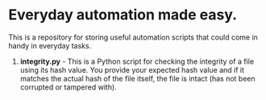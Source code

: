 # Everyday automation made easy.

This is a repository for storing useful automation scripts that could come in handy in everyday tasks.

1. **integrity.py** - This is a Python script for checking the integrity of a file using its hash value. You provide your expected hash value and if it matches the actual hash of the file itself, the file is intact (has not been corrupted or tampered with).